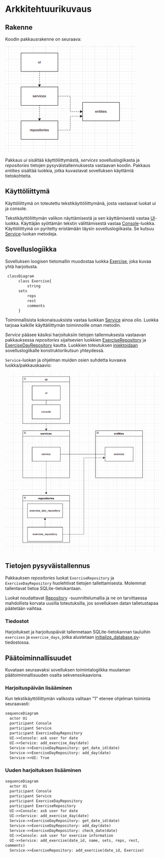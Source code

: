 # Arkkitehtuurikuvaus

## Rakenne

Koodin pakkausrakenne on seuraava:

![Pakkausrakenne](./kuvat/arkkitehtuuri.png)

Pakkaus _ui_ sisältää käyttöliittymästä, _services_ sovelluslogiikasta ja _repositories_ tietojen pysyväistallennuksesta vastaavan koodin. Pakkaus _entities_ sisältää luokkia, jotka kuvastavat sovelluksen käyttämiä tietokohteita.

## Käyttöliittymä

Käyttöliittymä on toteutettu tekstikäyttöliittymänä, josta vastaavat luokat ui ja console.

Tekstikäyttöliittymän valikon näyttämisestä ja sen käyttämisestä vastaa [UI](https://github.com/JoJoensuu/ot-harjoitustyo/blob/master/python-strenght-training-app/src/ui/ui.py)-luokka. Käyttäjän syöttämän tekstin välittämisestä vastaa [Console](https://github.com/JoJoensuu/ot-harjoitustyo/blob/master/python-strenght-training-app/src/ui/console.py)-luokka. Käyttöliittymä on pyritetty eristämään täysin sovelluslogiikasta. Se kutsuu [Service](https://github.com/JoJoensuu/ot-harjoitustyo/blob/master/python-strenght-training-app/src/services/service.py)-luokan metodeja.

## Sovelluslogiikka

Sovelluksen loogisen tietomallin muodostaa luokka  [Exercise](https://github.com/JoJoensuu/ot-harjoitustyo/blob/master/python-strenght-training-app/src/entities/exercise.py), joka kuvaa yhtä harjoitusta.

```mermaid
 classDiagram
      class Exercise{
          string
	  sets
          reps
          rest
          comments
      }
```

Toiminnallisista kokonaisuuksista vastaa luokkan [Service](https://github.com/JoJoensuu/ot-harjoitustyo/blob/master/python-strenght-training-app/src/services/service.py) ainoa olio. Luokka tarjoaa kaikille käyttäliittymän toiminnoille oman metodin.

_Service_ pääsee käsiksi harjoituksiin tietojen tallennuksesta vastaavan pakkauksessa _repositories_ sijaitsevien luokkien [ExerciseRepository](https://github.com/JoJoensuu/ot-harjoitustyo/blob/master/python-strenght-training-app/src/repositories/exercise_repository.py) ja [ExerciseDayRepository](https://github.com/JoJoensuu/ot-harjoitustyo/blob/master/python-strenght-training-app/src/repositories/exercise_day_repository.py) kautta. Luokkien toteutuksen [injektoidaan](https://en.wikipedia.org/wiki/Dependency_injection) sovelluslogiikalle konstruktorikutsun yhteydessä.

`Service`-luokan ja ohjelman muiden osien suhdetta kuvaava luokka/pakkauskaavio:

![Pakkausrakenne ja luokat](./kuvat/arkkitehtuuri_pakkaus.png)

## Tietojen pysyväistallennus

Pakkauksen _repositories_ luokat `ExerciseRepository` ja `ExerciseDayRepository` huolehtivat tietojen tallettamisesta. Molemmat tallentavat tietoa SQLite-tietokantaan.

Luokat noudattavat [Repository](https://en.wikipedia.org/wiki/Data_access_object) -suunnittelumallia ja ne on tarvittaessa mahdollista korvata uusilla toteutuksilla, jos sovelluksen datan talletustapaa päätetään vaihtaa.

### Tiedostot

Harjoitukset ja harjoituspäivät tallennetaan SQLite-tietokannan tauluihin `exercises` ja `exercise_days`, jotka alustetaan [initialize_database.py](https://github.com/JoJoensuu/ot-harjoitustyo/blob/master/python-strenght-training-app/src/initialize_database.py)-tiedostossa.

## Päätoiminnallisuudet

Kuvataan seuraavaksi sovelluksen toimintalogiikka muutaman päätoiminnallisuuden osalta sekvenssikaaviona.

### Harjoituspäivän lisääminen

Kun tekstikäyttöliittymän valikosta valitaan "1" etenee ohjelman toiminta seuraavasti:

```mermaid
sequenceDiagram
  actor Ui
  participant Console
  participant Service
  participant ExerciseDayRepository
  UI->>Console: ask user for date
  UI->>Service: add_exercise_day(date)
  Service->>ExerciseDayRepository: get_date_id(date)
  Service->>ExerciseDayRepository: add_day(date)
  Service->>UI: True
```


### Uuden harjoituksen lisääminen


```mermaid
sequenceDiagram
  actor Ui
  participant Console
  participant Service
  participant ExerciseDayRepository
  participant ExerciseRepository
  UI->>Console: ask user for date
  UI->>Service: add_exercise_day(date)
  Service->>ExerciseDayRepository: get_date_id(date)
  Service->>ExerciseDayRepository: add_day(date)
  Service->>ExerciseDayRepository: check_date(date)
  UI->>Console: ask user for exercise information
  UI->>Service: add_exercise(date_id, name, sets, reps, rest, comments)
  Service->>ExerciseRepository: add_exercise(date_id, Exercise)
```
